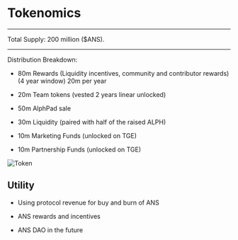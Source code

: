 # Tokenomics
---

Total Supply: 200 million ($ANS).

---

Distribution Breakdown:

- 80m Rewards (Liquidity incentives, community and contributor rewards) 
(4 year window) 20m per year

- 20m Team tokens (vested 2 years linear unlocked) 

- 50m AlphPad sale

- 30m Liquidity (paired with half of the raised ALPH)

- 10m Marketing Funds (unlocked on TGE)

- 10m Partnership Funds (unlocked on TGE)


![Token](https://alephium-name-service.gitbook.io/~gitbook/image?url=https%3A%2F%2F434002835-files.gitbook.io%2F%7E%2Ffiles%2Fv0%2Fb%2Fgitbook-x-prod.appspot.com%2Fo%2Fspaces%252FATbA4A4gfOaqhvsaa22v%252Fuploads%252F9aSV2mhZloeUHOpMnkWt%252Fmeta-chart%2520%281%29.jpg%3Falt%3Dmedia%26token%3D81b197c4-8914-4f0c-8744-31cc9b01b98f&width=768&dpr=4&quality=100&sign=6fa059a2&sv=1)

## Utility

- Using protocol revenue for buy and burn of ANS

- ANS rewards and incentives 

- ANS DAO in the future